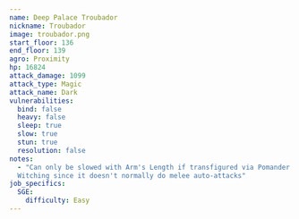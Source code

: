 ```yaml
---
name: Deep Palace Troubador
nickname: Troubador
image: troubador.png
start_floor: 136
end_floor: 139
agro: Proximity
hp: 16824
attack_damage: 1099
attack_type: Magic
attack_name: Dark
vulnerabilities:
  bind: false
  heavy: false
  sleep: true
  slow: true
  stun: true
  resolution: false
notes:
  - "Can only be slowed with Arm's Length if transfigured via Pomander of
  Witching since it doesn't normally do melee auto-attacks"
job_specifics:
  SGE:
    difficulty: Easy
---
```

